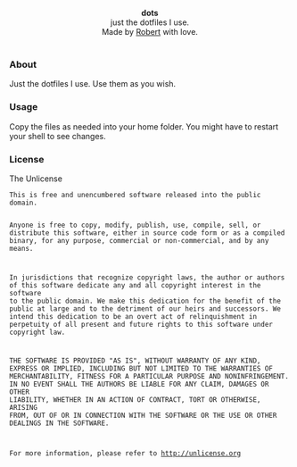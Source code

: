 <div id="header">
    <p align="center">
      <b>dots</b><br>
	  <span font-size="16px">just the dotfiles I use.</span><br>
      <span font-size="12px">Made by <a href="https://robertstojs.com">Robert</a> with love.</span><br><br>
    </p>
</div>
<div id="about">     
<h3>About</h3>				
<p>Just the dotfiles I use. Use them as you wish.	       
</p>		       
<div id="usage">
<h3>Usage</h3>
<p>Copy the files as needed into your home folder. You might have to restart your shell to see changes.</p>
</div>
<div id="license">
	<h3>License</h3>
	<p>The Unlicense</p>
<pre><code>This is free and unencumbered software released into the public domain.

Anyone is free to copy, modify, publish, use, compile, sell, or
distribute this software, either in source code form or as a compiled
binary, for any purpose, commercial or non-commercial, and by any
means.

In jurisdictions that recognize copyright laws, the author or authors
of this software dedicate any and all copyright interest in the
software to the public domain. We make this dedication for the benefit
of the public at large and to the detriment of our heirs and
successors. We intend this dedication to be an overt act of
relinquishment in perpetuity of all present and future rights to this
software under copyright law.

THE SOFTWARE IS PROVIDED "AS IS", WITHOUT WARRANTY OF ANY KIND,
EXPRESS OR IMPLIED, INCLUDING BUT NOT LIMITED TO THE WARRANTIES OF
MERCHANTABILITY, FITNESS FOR A PARTICULAR PURPOSE AND NONINFRINGEMENT.
IN NO EVENT SHALL THE AUTHORS BE LIABLE FOR ANY CLAIM, DAMAGES OR
OTHER LIABILITY, WHETHER IN AN ACTION OF CONTRACT, TORT OR OTHERWISE,
ARISING FROM, OUT OF OR IN CONNECTION WITH THE SOFTWARE OR THE USE OR
OTHER DEALINGS IN THE SOFTWARE.

For more information, please refer to <http://unlicense.org></code></pre></div>
